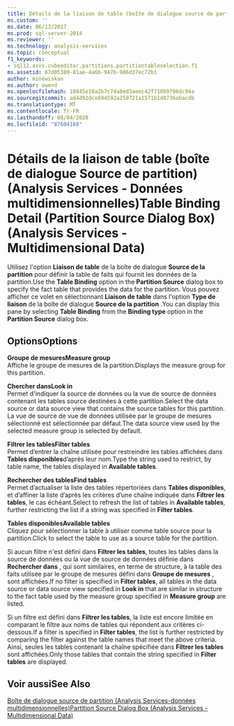 ```yaml
---
title: Détails de la liaison de table (boîte de dialogue source de partition) (Analysis Services-données multidimensionnelles) | Microsoft Docs
ms.custom: ''
ms.date: 06/13/2017
ms.prod: sql-server-2014
ms.reviewer: ''
ms.technology: analysis-services
ms.topic: conceptual
f1_keywords:
- sql12.asvs.cubeeditor.partitions.partitiontableselection.f1
ms.assetid: 67d05389-81ae-4a6b-947b-986d37ec72b1
author: minewiskan
ms.author: owend
ms.openlocfilehash: 10845e18a2b7c74a8ed3aeec42f710b9706dc94a
ms.sourcegitcommit: ad4d92dce894592a259721a1571b1d8736abacdb
ms.translationtype: MT
ms.contentlocale: fr-FR
ms.lasthandoff: 08/04/2020
ms.locfileid: "87604168"
---
```

# <a name="table-binding-detail-partition-source-dialog-box-analysis-services---multidimensional-data"></a><span data-ttu-id="714e8-102">Détails de la liaison de table (boîte de dialogue Source de partition) (Analysis Services - Données multidimensionnelles)</span><span class="sxs-lookup"><span data-stu-id="714e8-102">Table Binding Detail (Partition Source Dialog Box) (Analysis Services - Multidimensional Data)</span></span>
  <span data-ttu-id="714e8-103">Utilisez l'option **Liaison de table** de la boîte de dialogue **Source de la partition** pour définir la table de faits qui fournit les données de la partition.</span><span class="sxs-lookup"><span data-stu-id="714e8-103">Use the **Table Binding** option in the **Partition Source** dialog box to specify the fact table that provides the data for the partition.</span></span> <span data-ttu-id="714e8-104">Vous pouvez afficher ce volet en sélectionnant **Liaison de table** dans l'option **Type de liaison** de la boîte de dialogue **Source de la partition** .</span><span class="sxs-lookup"><span data-stu-id="714e8-104">You can display this pane by selecting **Table Binding** from the **Binding type** option in the **Partition Source** dialog box.</span></span>  
  
## <a name="options"></a><span data-ttu-id="714e8-105">Options</span><span class="sxs-lookup"><span data-stu-id="714e8-105">Options</span></span>  
 <span data-ttu-id="714e8-106">**Groupe de mesures**</span><span class="sxs-lookup"><span data-stu-id="714e8-106">**Measure group**</span></span>  
 <span data-ttu-id="714e8-107">Affiche le groupe de mesures de la partition.</span><span class="sxs-lookup"><span data-stu-id="714e8-107">Displays the measure group for this partition.</span></span>  
  
 <span data-ttu-id="714e8-108">**Chercher dans**</span><span class="sxs-lookup"><span data-stu-id="714e8-108">**Look in**</span></span>  
 <span data-ttu-id="714e8-109">Permet d'indiquer la source de données ou la vue de source de données contenant les tables source destinées à cette partition.</span><span class="sxs-lookup"><span data-stu-id="714e8-109">Select the data source or data source view that contains the source tables for this partition.</span></span> <span data-ttu-id="714e8-110">La vue de source de vue de données utilisée par le groupe de mesures sélectionné est sélectionnée par défaut.</span><span class="sxs-lookup"><span data-stu-id="714e8-110">The data source view used by the selected measure group is selected by default.</span></span>  
  
 <span data-ttu-id="714e8-111">**Filtrer les tables**</span><span class="sxs-lookup"><span data-stu-id="714e8-111">**Filter tables**</span></span>  
 <span data-ttu-id="714e8-112">Permet d’entrer la chaîne utilisée pour restreindre les tables affichées dans **Tables disponibles**d’après leur nom.</span><span class="sxs-lookup"><span data-stu-id="714e8-112">Type the string used to restrict, by table name, the tables displayed in **Available tables**.</span></span>  
  
 <span data-ttu-id="714e8-113">**Rechercher des tables**</span><span class="sxs-lookup"><span data-stu-id="714e8-113">**Find tables**</span></span>  
 <span data-ttu-id="714e8-114">Permet d’actualiser la liste des tables répertoriées dans **Tables disponibles**, et d’affiner la liste d’après les critères d’une chaîne indiquée dans **Filtrer les tables**, le cas échéant.</span><span class="sxs-lookup"><span data-stu-id="714e8-114">Select to refresh the list of tables in **Available tables**, further restricting the list if a string was specified in **Filter tables**.</span></span>  
  
 <span data-ttu-id="714e8-115">**Tables disponibles**</span><span class="sxs-lookup"><span data-stu-id="714e8-115">**Available tables**</span></span>  
 <span data-ttu-id="714e8-116">Cliquez pour sélectionner la table à utiliser comme table source pour la partition.</span><span class="sxs-lookup"><span data-stu-id="714e8-116">Click to select the table to use as a source table for the partition.</span></span>  
  
 <span data-ttu-id="714e8-117">Si aucun filtre n'est défini dans **Filtrer les tables**, toutes les tables dans la source de données ou la vue de source de données définie dans **Rechercher dans** , qui sont similaires, en terme de structure, à la table des faits utilisée par le groupe de mesures défini dans **Groupe de mesures** , sont affichées.</span><span class="sxs-lookup"><span data-stu-id="714e8-117">If no filter is specified in **Filter tables**, all tables in the data source or data source view specified in **Look in** that are similar in structure to the fact table used by the measure group specified in **Measure group** are listed.</span></span>  
  
 <span data-ttu-id="714e8-118">Si un filtre est défini dans **Filtrer les tables**, la liste est encore limitée en comparant le filtre aux noms de tables qui répondent aux critères ci-dessous.</span><span class="sxs-lookup"><span data-stu-id="714e8-118">If a filter is specified in **Filter tables**, the list is further restricted by comparing the filter against the table names that meet the above criteria.</span></span> <span data-ttu-id="714e8-119">Ainsi, seules les tables contenant la chaîne spécifiée dans **Filtrer les tables** sont affichées.</span><span class="sxs-lookup"><span data-stu-id="714e8-119">Only those tables that contain the string specified in **Filter tables** are displayed.</span></span>  
  
## <a name="see-also"></a><span data-ttu-id="714e8-120">Voir aussi</span><span class="sxs-lookup"><span data-stu-id="714e8-120">See Also</span></span>  
 [<span data-ttu-id="714e8-121">Boîte de dialogue source de partition &#40;Analysis Services-données multidimensionnelles&#41;</span><span class="sxs-lookup"><span data-stu-id="714e8-121">Partition Source Dialog Box &#40;Analysis Services - Multidimensional Data&#41;</span></span>](partition-source-dialog-box-analysis-services-multidimensional-data.md)  
  
  
